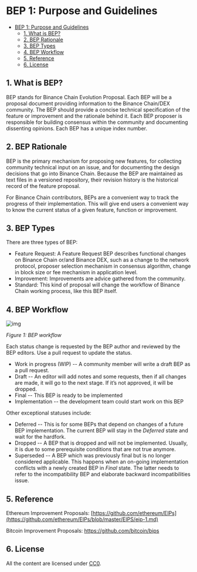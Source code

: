 # BEP 1: Purpose and Guidelines


- [BEP 1: Purpose and Guidelines](#bep-1--purpose-and-guidelines)
  * [1.  What is BEP?](#1--what-is-bep)
  * [2.  BEP Rationale](#2--bep-rationale)
  * [3.  BEP Types](#3--bep-types)
  * [4.  BEP Workflow](#4--bep-workflow)
  * [5.  Reference](#5--reference)
  * [6.  License](#6--license)


## 1.  What is BEP?

BEP stands for Binance Chain Evolution Proposal. Each BEP will be a proposal document providing information to the Binance Chain/DEX community. The BEP should provide a concise technical specification of the feature or improvement and the rationale behind it. Each BEP proposer is responsible for building consensus within the community and documenting dissenting opinions. Each BEP has a unique index number.

## 2.  BEP Rationale

BEP is the primary mechanism for proposing new features, for collecting community technical input on an issue, and for documenting the design decisions that go into Binance Chain. Because the BEP are maintained as text files in a versioned repository, their revision history is the historical record of the feature proposal.

For Binance Chain contributors, BEPs are a convenient way to track the progress of their implementation. This will give end users a convenient way to know the current status of a given feature, function or improvement.

##  3.  BEP Types

There are three types of BEP:

- Feature Request: A Feature Request BEP describes functional changes on Binance Chain or/and Binance DEX, such as a change to the network protocol, proposer selection mechanism in consensus algorithm, change in block size or fee mechanism in application level.
- Improvement: Improvements are advice gathered from the community.
- Standard: This kind of proposal will change the workflow of Binance Chain working process, like this BEP itself. 

## 4.  BEP Workflow

![img](https://lh3.googleusercontent.com/auaU1Ur5SZZKVcwQrFrHN-3T1vUP8C1wCjFWqJzzJpcdVCHR4JXe1Mzm7hCFuoEqVjkUOZIF5WrwK47jGw8r3wp9RLEPvAWY6DOsncNz0yCeVc84qew1Xf7ouk1qrcNdXpjGSNQG)

*Figure 1: BEP workflow*

Each status change is requested by the BEP author and reviewed by the BEP editors. Use a pull request to update the status.

- Work in progress (WIP) -- A community member will write a draft BEP as a pull request. 
- Draft -- An editor will add notes and some requests, then if all changes are made, it will go to the next stage. If it’s not approved, it will be dropped. 
- Final -- This BEP is ready to be implemented
- Implementation -- the development team could start work on this BEP

Other exceptional statuses include:

- Deferred -- This is for some BEPs that depend on changes of a future BEP implementation. The current BEP will stay in the *Deferred* state and wait for the hardfork.
- Dropped -- A BEP that is dropped and will not be implemented. Usually, it is due to some prerequisite conditions that are not true anymore.
- Superseded -- A BEP which was previously final but is no longer considered applicable. This happens when an on-going implementation conflicts with a newly created BEP in *Final* state. The latter needs to refer to the incompatibility BEP and elaborate backward incompatibilities issue. 

## 5.  Reference

Ethereum Improvement Proposals:  [https://github.com/ethereum/EIPs](https://github.com/ethereum/EIPs/blob/master/EIPS/eip-1.md)

Bitcoin Improvement Proposals:  <https://github.com/bitcoin/bips>

##  6.  License

All the content are licensed under [CC0](https://creativecommons.org/publicdomain/zero/1.0/).
